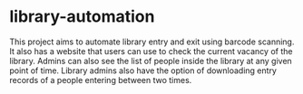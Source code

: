# library-automation
This project aims to automate library entry and exit using barcode scanning. It also has a website that users can use to check the current vacancy of the library. Admins can also see the list of people inside the library at any given point of time. Library admins also have the option of downloading entry records of a people entering between two times. 